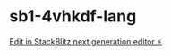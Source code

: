 # sb1-4vhkdf-lang

[Edit in StackBlitz next generation editor ⚡️](https://stackblitz.com/~/github.com/Roforum/sb1-4vhkdf-lang)